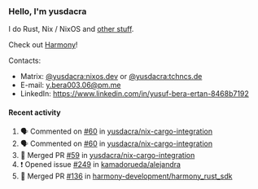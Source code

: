 ### Hello, I'm yusdacra

I do Rust, Nix / NixOS and [other stuff](https://yusdacra.gitlab.io/about).

Check out [Harmony](https://github.com/harmony-development)!

Contacts:
- Matrix: [@yusdacra:nixos.dev](https://matrix.to/#/@yusdacra:nixos.dev) or [@yusdacra:tchncs.de](https://matrix.to/#/@yusdacra:tchncs.de)
- E-mail: y.bera003.06@pm.me
- LinkedIn: https://www.linkedin.com/in/yusuf-bera-ertan-8468b7192

#### Recent activity

<!--START_SECTION:activity-->
1. 🗣 Commented on [#60](https://github.com/yusdacra/nix-cargo-integration/issues/60) in [yusdacra/nix-cargo-integration](https://github.com/yusdacra/nix-cargo-integration)
2. 🗣 Commented on [#60](https://github.com/yusdacra/nix-cargo-integration/issues/60) in [yusdacra/nix-cargo-integration](https://github.com/yusdacra/nix-cargo-integration)
3. 🎉 Merged PR [#59](https://github.com/yusdacra/nix-cargo-integration/pull/59) in [yusdacra/nix-cargo-integration](https://github.com/yusdacra/nix-cargo-integration)
4. ❗️ Opened issue [#249](https://github.com/kamadorueda/alejandra/issues/249) in [kamadorueda/alejandra](https://github.com/kamadorueda/alejandra)
5. 🎉 Merged PR [#136](https://github.com/harmony-development/harmony_rust_sdk/pull/136) in [harmony-development/harmony_rust_sdk](https://github.com/harmony-development/harmony_rust_sdk)
<!--END_SECTION:activity-->
